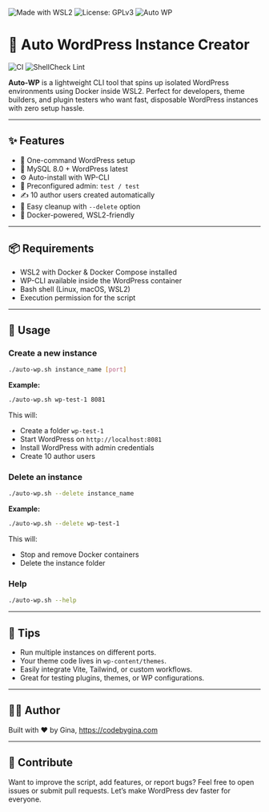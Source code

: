 ![Made with WSL2](https://img.shields.io/badge/Made%20with-WSL2-blue?logo=docker)
![License: GPLv3](https://img.shields.io/badge/License-GPLv3-blue.svg)
![Auto WP](https://img.shields.io/badge/WordPress-Auto%20Instance-green?logo=wordpress)

# 🚀 Auto WordPress Instance Creator

![CI](https://github.com/codebygina/auto-wp-instancer/actions/workflows/test.yml/badge.svg)
![ShellCheck Lint](https://github.com/codebygina/auto-wp-instancer/actions/workflows/lint.yml/badge.svg)

**Auto-WP** is a lightweight CLI tool that spins up isolated WordPress environments using Docker inside WSL2. Perfect for developers, theme builders, and plugin testers who want fast, disposable WordPress instances with zero setup hassle.

---

## ✨ Features

- 🔧 One-command WordPress setup
- 🐘 MySQL 8.0 + WordPress latest
- ⚙️ Auto-install with WP-CLI
- 👤 Preconfigured admin: `test / test`
- ✍️ 10 author users created automatically
- 🧹 Easy cleanup with `--delete` option
- 🐳 Docker-powered, WSL2-friendly

---

## 📦 Requirements

- WSL2 with Docker & Docker Compose installed
- WP-CLI available inside the WordPress container
- Bash shell (Linux, macOS, WSL2)
- Execution permission for the script

---

## 🚀 Usage

### Create a new instance

```bash
./auto-wp.sh instance_name [port]
````

**Example:**

```bash
./auto-wp.sh wp-test-1 8081
```

This will:

  - Create a folder `wp-test-1`
  - Start WordPress on `http://localhost:8081`
  - Install WordPress with admin credentials
  - Create 10 author users

### Delete an instance

```bash
./auto-wp.sh --delete instance_name
```

**Example:**

```bash
./auto-wp.sh --delete wp-test-1
```

This will:

  - Stop and remove Docker containers
  - Delete the instance folder

### Help

```bash
./auto-wp.sh --help
```

-----

## 🧠 Tips

  - Run multiple instances on different ports.
  - Your theme code lives in `wp-content/themes`.
  - Easily integrate Vite, Tailwind, or custom workflows.
  - Great for testing plugins, themes, or WP configurations.

-----

## 👩‍💻 Author

Built with ❤️ by Gina, https://codebygina.com

-----

## 📣 Contribute

Want to improve the script, add features, or report bugs? Feel free to open issues or submit pull requests. Let’s make WordPress dev faster for everyone.
